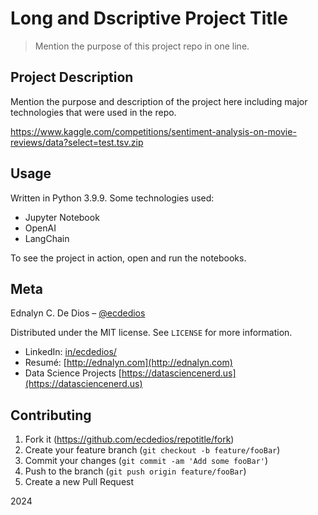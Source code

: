 # Long and Dscriptive Project Title

> Mention the purpose of this project repo in one line.

## Project Description

Mention the purpose and description of the project here including major technologies that were used in the repo.

https://www.kaggle.com/competitions/sentiment-analysis-on-movie-reviews/data?select=test.tsv.zip

## Usage

Written in Python 3.9.9. Some technologies used:

- Jupyter Notebook
- OpenAI
- LangChain

To see the project in action, open and run the notebooks.

## Meta

Ednalyn C. De Dios – [@ecdedios](https://github.com/ecdedios)

Distributed under the MIT license. See `LICENSE` for more information.

- LinkedIn: [in/ecdedios/](https://www.linkedin.com/in/ecdedios/)
- Resumé: [http://ednalyn.com](http://ednalyn.com)
- Data Science Projects [https://datasciencenerd.us](https://datasciencenerd.us)

## Contributing

1. Fork it (<https://github.com/ecdedios/repotitle/fork>)
2. Create your feature branch (`git checkout -b feature/fooBar`)
3. Commit your changes (`git commit -am 'Add some fooBar'`)
4. Push to the branch (`git push origin feature/fooBar`)
5. Create a new Pull Request

2024
